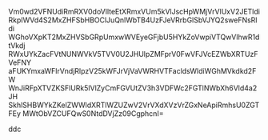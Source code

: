 Vm0wd2VFNUdiRmRXV0doVllteEtXRmxVUm5kVlJscHpWMjVrVlUxV2JETldi
RkpIWVd4S2MxZHFSbHBOClJuQnlWbTB4UzFJeVRrbGlSbVJYQ2sweFNsRldi
WGhoVXpKT2MxZHVSbGRpUmxwWVEyeGFjbU5HYkZoVwpiVTQwVlhwR1dtVkdj
RWxUYkZacFVtNUNWVkV5TVV0U2JHUlpZMFprV0FwVFJVcEZWbXRTUzFVeFNY
aFUKYmxaWFlrVndjRlpzV25kWFJrVjVaVWRHVTFacldsWldiWGhMVkdkd2FW
WnJiRFpXTVZKSFlURk5lVlZyCmFGVUtZV3h3VDFWc2FGTlNWbXh6Vld4a2JH
SkhlSHBWYkZKelZWWldXRTlWZUZwV2VrVXdXVzVrZGxNeApiRmhsU0ZGTFEy
MWtObVZCUFQwS0NtdDVjZz09CgphcnI=

ddc